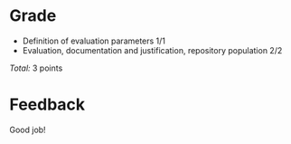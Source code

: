 Grade
=====

* Definition of evaluation parameters 1/1
* Evaluation, documentation and justification, repository population 2/2

_Total:_ 3 points

Feedback
========

Good job!